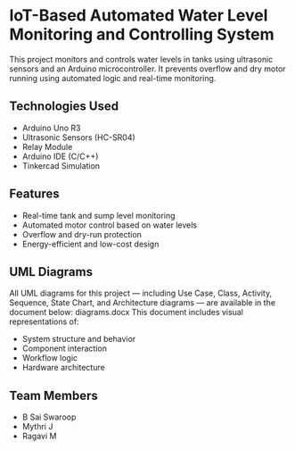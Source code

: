 # IoT-Based Automated Water Level Monitoring and Controlling System

This project monitors and controls water levels in tanks using ultrasonic sensors and an Arduino microcontroller. It prevents overflow and dry motor running using automated logic and real-time monitoring.

## Technologies Used
- Arduino Uno R3
- Ultrasonic Sensors (HC-SR04)
- Relay Module
- Arduino IDE (C/C++)
- Tinkercad Simulation

## Features
- Real-time tank and sump level monitoring
- Automated motor control based on water levels
- Overflow and dry-run protection
- Energy-efficient and low-cost design

## UML Diagrams

All UML diagrams for this project — including Use Case, Class, Activity, Sequence, State Chart, and Architecture diagrams — are available in the document below:
diagrams.docx
This document includes visual representations of:
- System structure and behavior
- Component interaction
- Workflow logic
- Hardware architecture


 ## Team Members

- B Sai Swaroop
- Mythri J
- Ragavi M

